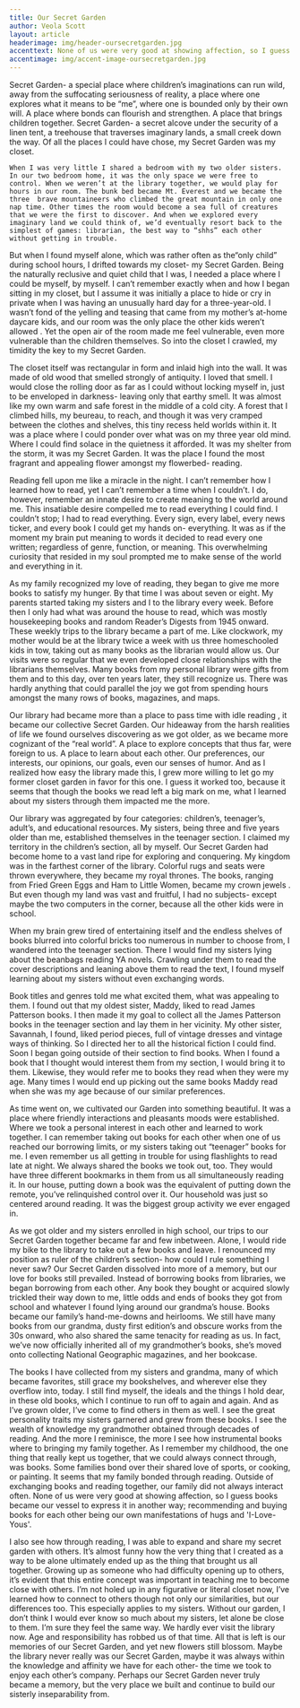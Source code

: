 ```yaml
---
title: Our Secret Garden
author: Veola Scott
layout: article
headerimage: img/header-oursecretgarden.jpg
accenttext: None of us were very good at showing affection, so I guess books became our vessel to express it in another way; recommending and buying books for each other being our own manifestations of hugs and 'I-Love-Yous.’
accentimage: img/accent-image-oursecretgarden.jpg
---
```

Secret Garden- a special place where children’s imaginations can run wild, away from the suffocating seriousness of reality, a place where one explores what it means to be “me”, where one is bounded only by their own will. A place where bonds can flourish and strengthen. A place that brings children together. Secret Garden- a secret alcove under the security of a linen tent, a treehouse that traverses imaginary lands, a small creek down the way. Of all the places I could have chose, my Secret Garden was my closet.

	When I was very little I shared a bedroom with my two older sisters. In our two bedroom home, it was the only space we were free to control. When we weren’t at the library together, we would play for hours in our room. The bunk bed became Mt. Everest and we became the three  brave mountaineers who climbed the great mountain in only one nap time. Other times the room would become a sea full of creatures that we were the first to discover. And when we explored every imaginary land we could think of, we’d eventually resort back to the simplest of games: librarian, the best way to “shhs” each other without getting in trouble.

  But when I found myself alone, which was rather often as the“only child” during school hours, I drifted towards my closet- my Secret Garden. Being the  naturally reclusive and quiet child that I was, I needed a place where I could be myself, by myself.
 I can’t remember exactly when and how I began sitting in my closet, but I assume it was initially a place to hide or cry in private when I was having an unusually hard day for a three-year-old. I wasn’t fond of the yelling and teasing that came from my mother’s at-home daycare kids, and our room was the only place the other kids weren’t allowed . Yet the open air of the room made me feel vulnerable, even more vulnerable than the children themselves. So into the closet I crawled, my timidity the key to my Secret Garden.

 The closet itself was rectangular in form and inlaid high into the wall. It was made of old wood that smelled strongly of antiquity. I loved that smell. I would close the rolling door as far as I could without locking myself in, just to be enveloped in darkness- leaving only that earthy smell. It was almost like my own warm and safe forest in the middle of a cold city. A forest that I climbed hills, my beureau, to reach, and though it was very cramped between the clothes and shelves, this tiny recess held worlds within it. It was a place where I could ponder over what was on my three year old mind. Where I could find solace in the quietness it afforded. It was my shelter from the storm, it was my Secret Garden. It was the place I found the most fragrant and appealing flower amongst my flowerbed- reading.

Reading fell upon me like a miracle in the night. I can’t remember how I learned how to read, yet I can’t remember a time when I couldn’t. I do, however, remember an innate desire to create meaning to the world around me. This insatiable desire compelled me to read everything I could find. I couldn’t stop; I had to read everything.  Every sign, every label, every news ticker, and every book I could get my hands on- everything. It was as if the moment my brain put meaning to words it decided to read every one written; regardless of genre, function, or meaning. This overwhelming curiosity that resided in my soul  prompted me to make sense of the world and everything in it.

As my family recognized my love of reading, they began to give me more books to satisfy my hunger. By that time I was about seven or eight. My parents started taking my sisters and I to the library every week. Before then I only had what was around the house to read, which was mostly housekeeping books and random Reader’s Digests from 1945 onward.
These weekly trips to the library became a part of me. Like clockwork, my mother would be at the library twice a week with us three homeschooled kids in tow, taking out as many books as the librarian would allow us. Our visits were so regular that we even developed close relationships with the librarians themselves. Many books from my personal library were gifts from them and to this day, over ten years later, they still recognize us. There was hardly anything that could parallel the joy we got from spending hours amongst the many rows of books, magazines, and maps.

Our library had became more than a place to pass time with idle reading , it became our collective Secret Garden. Our hideaway from the harsh realities of life we found ourselves discovering as we got older, as we became more cognizant of the “real world”. A place to explore concepts that thus far, were foreign to us. A place to learn about each other. Our preferences, our interests, our opinions, our goals, even our senses of humor. And as I realized how easy the library made this, I grew more willing to let go my former closet garden in favor for this one. I guess it worked too, because it seems that though the books we read left a big mark on me, what I learned about my sisters through them impacted me the more.

Our library was aggregated by four categories: children’s, teenager’s, adult’s, and educational resources. My sisters, being three and five years older than me, established themselves in the teenager section. I claimed my territory in the children’s section, all by myself. Our Secret Garden had become home to a vast land ripe for exploring and conquering. My kingdom was in the farthest corner of the library. Colorful rugs and seats were thrown everywhere, they became my royal thrones. The books, ranging from Fried Green Eggs and Ham to Little Women, became my crown jewels . But even though my land was vast and fruitful, I had no subjects- except maybe the two computers in the corner, because all the other kids were in school.

When my brain grew tired of entertaining itself and the endless shelves of books blurred into colorful bricks too numerous in number to choose from, I wandered into the teenager section. There I would find my sisters lying about the beanbags reading YA novels. Crawling under them to read the cover descriptions and leaning above them to read the text, I found myself learning about my sisters without even exchanging words.

Book titles and genres told me what excited them, what was appealing to them. I found out that my oldest sister, Maddy, liked to read James Patterson books. I then made it my goal to collect all the James Patterson books in the teenager section and lay them in her vicinity. My other sister, Savannah, I found, liked period pieces, full of vintage dresses and vintage ways of thinking. So I directed her to all the historical fiction I could find.
Soon I began going outside of their section to find books. When I found a book that I thought would interest them from my section, I would bring it to them. Likewise, they would refer me to books they read when they were my age. Many times I would end up picking out the same books Maddy read when she was my age because of our similar preferences.

 As time went on, we cultivated our Garden into something beautiful. It was a place where friendly interactions and pleasants moods were established. Where we took a personal interest in each other and learned to work together. I can remember taking out books for each other when one of us reached our borrowing limits, or my sisters taking out “teenager” books for me. I even remember us all getting in trouble for using flashlights to read late at night. We always shared the books we took out, too. They would have three different bookmarks in them from us all simultaneously reading it. In our house, putting down a book was the equivalent of putting down the remote, you’ve relinquished control over it. Our household was just so centered around reading. It was the biggest group activity we ever engaged in.

As we got older and my sisters enrolled in high school, our trips to our Secret Garden together became far and few inbetween. Alone, I would ride my bike to the library to take out a few books and leave. I renounced my position as ruler of the children’s section- how could I rule something I never saw? Our Secret Garden dissolved into more of a memory, but our love for books still prevailed. Instead of borrowing books from libraries, we began borrowing from each other. Any book they bought or acquired slowly trickled their way down to me, little odds and ends of books they got from school and whatever I found lying around our grandma’s house. Books became our family’s hand-me-downs and heirlooms. We still have many books from our grandma, dusty first edition’s and obscure works from the 30s onward, who also shared the same tenacity for reading as us. In fact, we’ve now officially inherited all of my grandmother’s books, she’s moved onto collecting National Geographic magazines, and her bookcase.

The books I have collected from my sisters and grandma, many of which became favorites, still grace my bookshelves, and wherever else they overflow into, today.  I still  find myself, the ideals and the things I hold dear, in these old books, which I continue to run off to again and again. And as I’ve grown older, I’ve come to find others in them as well. I see the great personality traits my sisters garnered and grew from these books. I see the wealth of knowledge my grandmother obtained through decades of reading. And the more I reminisce, the more I see how instrumental books where to bringing my family together.
As I remember my childhood, the one thing that really kept us together, that we could always connect through, was books. Some families bond over their shared love of sports, or cooking, or painting. It seems that my family bonded through reading. Outside of exchanging books and reading together, our family did not always interact often. None of us were very good at showing affection, so I guess books became our vessel to express it in another way; recommending and buying books for each other being our own manifestations of hugs and 'I-Love-Yous'.

I also see how through reading, I was able to expand and share my secret garden with others. It’s almost funny how the very thing that I created as a way to be alone ultimately ended up as the thing that brought us all together. Growing up as someone who had difficulty opening up to others, it’s evident that this entire concept was important in teaching me to become close with others. I’m not holed up in any figurative or literal closet now, I’ve learned how to connect to others though not only our similarities, but our differences too. This especially applies to my sisters. Without our garden, I don’t think I would ever know so much about my sisters, let alone be close to them. I’m sure they feel the same way.
We hardly ever visit the library now. Age and responsibility has robbed us of that time. All that is left is our memories of our Secret Garden, and yet new flowers still blossom. Maybe the library never really was our Secret Garden, maybe it was always within the knowledge and affinity we have for each other- the time we took to enjoy each other’s company. Perhaps our Secret Garden never truly became a memory, but the very place we built and continue to build our sisterly inseparability from.
